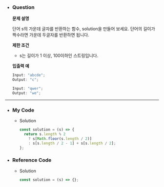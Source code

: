 - ### Question

  **문제 설명**

  단어 s의 가운데 글자를 반환하는 함수, solution을 만들어 보세요. 단어의 길이가 짝수라면 가운데 두글자를 반환하면 됩니다.

  **제한 조건**

  - s는 길이가 1 이상, 100이하인 스트링입니다.

  **입출력 예**

  ```jsx
  Input: "abcde";
  Output: "c";

  Input: "qwer";
  Output: "we";
  ```

---

- ### My Code

  - Solution

    ```jsx
    const solution = (s) => {
      return s.length % 2
        ? s[Math.floor(s.length / 2)]
        : s[s.length / 2 - 1] + s[s.length / 2];
    };
    ```

- ### Reference Code

  - Solution

    ```jsx
    const solution = (s) => {};
    ```
